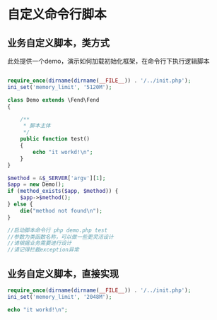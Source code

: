 # 自定义命令行脚本

## 业务自定义脚本，类方式
此处提供一个demo，演示如何加载初始化框架，在命令行下执行逻辑脚本

```php

require_once(dirname(dirname(__FILE__)) . '/../init.php');
ini_set('memory_limit', '5120M');

class Demo extends \Fend\Fend
{

    /**
     * 脚本主体
     */
    public function test()
    {
        echo "it workd!\n";
    }
}

$method = &$_SERVER['argv'][1];
$app = new Demo();
if (method_exists($app, $method)) {
    $app->$method();
} else {
    die("method not found\n");
}

//启动脚本命令行 php demo.php test
//参数为类函数名称，可以做一些更灵活设计
//请根据业务需要进行设计
//请记得拦截exception异常
```

## 业务自定义脚本，直接实现

```php
require_once(dirname(dirname(__FILE__)) . '/../init.php');
ini_set('memory_limit', '2048M');

echo "it workd!\n";
```